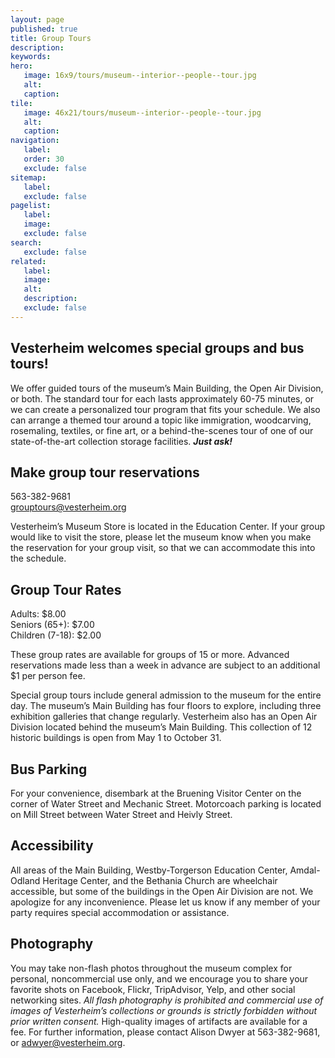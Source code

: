 ```yaml
---
layout: page
published: true
title: Group Tours
description:
keywords:
hero:
   image: 16x9/tours/museum--interior--people--tour.jpg
   alt: 
   caption:
tile:
   image: 46x21/tours/museum--interior--people--tour.jpg
   alt:
   caption: 
navigation:
   label:
   order: 30
   exclude: false
sitemap:
   label:
   exclude: false
pagelist:
   label:
   image:
   exclude: false  
search:
   exclude: false
related:
   label:
   image:
   alt:
   description:
   exclude: false
---
```

Vesterheim welcomes special groups and bus tours!
-------------------------------------------------
We offer guided tours of the museum’s Main Building, the Open Air Division, or both. The standard tour for each lasts approximately 60-75 minutes, or we can create a personalized tour program that fits your schedule. We also can arrange a themed tour around a topic like immigration, woodcarving, rosemaling, textiles, or fine art, or a behind-the-scenes tour of one of our state-of-the-art collection storage facilities. **_Just ask!_**

Make group tour reservations
----------------------------
563-382-9681 <br />
[grouptours@vesterheim.org](mailto:grouptours@vesterheim.org)

Vesterheim’s Museum Store is located in the Education Center. If your group would like to visit the store, please let the museum know when you make the reservation for your group visit, so that we can accommodate this into the schedule.

Group Tour Rates
----------------
Adults: $8.00 <br />
Seniors (65+): $7.00 <br />
Children (7-18): $2.00 <br />

These group rates are available for groups of 15 or more. Advanced reservations made less than a week in advance are subject to an additional $1 per person fee.

Special group tours include general admission to the museum for the entire day. The museum’s Main Building has four floors to explore, including three exhibition galleries that change regularly. Vesterheim also has an Open Air Division located behind the museum’s Main Building. This collection of 12 historic buildings is open from May 1 to October 31.

Bus Parking
-----------
For your convenience, disembark at the Bruening Visitor Center on the corner of Water Street and Mechanic Street. Motorcoach parking is located on Mill Street between Water Street and Heivly Street.

Accessibility
-------------
All areas of the Main Building, Westby-Torgerson Education Center, Amdal-Odland Heritage Center, and the Bethania Church are wheelchair accessible, but some of the buildings in the Open Air Division are not. We apologize for any inconvenience. Please let us know if any member of your party requires special accommodation or assistance.

Photography
-----------
You may take non-flash photos throughout the museum complex for personal, noncommercial use only, and we encourage you to share your favorite shots on Facebook, Flickr, TripAdvisor, Yelp, and other social networking sites. *All flash photography is prohibited and commercial use of images of Vesterheim’s collections or grounds is strictly forbidden without prior written consent.* High-quality images of artifacts are available for a fee. For further information, please contact Alison Dwyer at 563-382-9681, or [adwyer@vesterheim.org](mailto:adwyer@vesterheim.org).